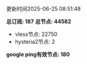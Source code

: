 更新时间2025-06-25 08:51:48

**总订阅: 187**
**总节点: 44582**
- vless节点: 22750
- hysteria2节点: 2

**google ping有效节点: 180**
